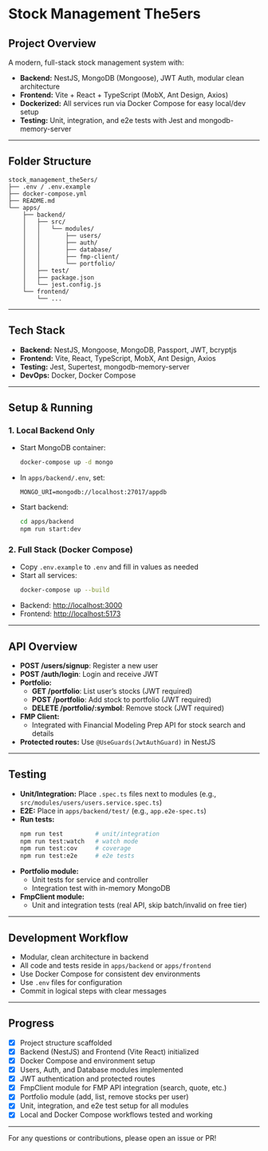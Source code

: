 # Stock Management The5ers

## Project Overview

A modern, full-stack stock management system with:

- **Backend:** NestJS, MongoDB (Mongoose), JWT Auth, modular clean architecture
- **Frontend:** Vite + React + TypeScript (MobX, Ant Design, Axios)
- **Dockerized:** All services run via Docker Compose for easy local/dev setup
- **Testing:** Unit, integration, and e2e tests with Jest and mongodb-memory-server

---

## Folder Structure

```
stock_management_the5ers/
├── .env / .env.example
├── docker-compose.yml
├── README.md
└── apps/
    ├── backend/
    │   ├── src/
    │   │   └── modules/
    │   │       ├── users/
    │   │       ├── auth/
    │   │       ├── database/
    │   │       ├── fmp-client/
    │   │       └── portfolio/
    │   ├── test/
    │   ├── package.json
    │   └── jest.config.js
    └── frontend/
        └── ...
```

---

## Tech Stack

- **Backend:** NestJS, Mongoose, MongoDB, Passport, JWT, bcryptjs
- **Frontend:** Vite, React, TypeScript, MobX, Ant Design, Axios
- **Testing:** Jest, Supertest, mongodb-memory-server
- **DevOps:** Docker, Docker Compose

---

## Setup & Running

### 1. **Local Backend Only**

- Start MongoDB container:
  ```sh
  docker-compose up -d mongo
  ```
- In `apps/backend/.env`, set:
  ```
  MONGO_URI=mongodb://localhost:27017/appdb
  ```
- Start backend:
  ```sh
  cd apps/backend
  npm run start:dev
  ```

### 2. **Full Stack (Docker Compose)**

- Copy `.env.example` to `.env` and fill in values as needed
- Start all services:
  ```sh
  docker-compose up --build
  ```
- Backend: [http://localhost:3000](http://localhost:3000)
- Frontend: [http://localhost:5173](http://localhost:5173)

---

## API Overview

- **POST /users/signup**: Register a new user
- **POST /auth/login**: Login and receive JWT
- **Portfolio:**
  - **GET /portfolio**: List user’s stocks (JWT required)
  - **POST /portfolio**: Add stock to portfolio (JWT required)
  - **DELETE /portfolio/:symbol**: Remove stock (JWT required)
- **FMP Client:**
  - Integrated with Financial Modeling Prep API for stock search and details
- **Protected routes:** Use `@UseGuards(JwtAuthGuard)` in NestJS

---

## Testing

- **Unit/Integration:** Place `.spec.ts` files next to modules (e.g., `src/modules/users/users.service.spec.ts`)
- **E2E:** Place in `apps/backend/test/` (e.g., `app.e2e-spec.ts`)
- **Run tests:**
  ```sh
  npm run test         # unit/integration
  npm run test:watch   # watch mode
  npm run test:cov     # coverage
  npm run test:e2e     # e2e tests
  ```
- **Portfolio module:**
  - Unit tests for service and controller
  - Integration test with in-memory MongoDB
- **FmpClient module:**
  - Unit and integration tests (real API, skip batch/invalid on free tier)

---

## Development Workflow

- Modular, clean architecture in backend
- All code and tests reside in `apps/backend` or `apps/frontend`
- Use Docker Compose for consistent dev environments
- Use `.env` files for configuration
- Commit in logical steps with clear messages

---

## Progress

- [x] Project structure scaffolded
- [x] Backend (NestJS) and Frontend (Vite React) initialized
- [x] Docker Compose and environment setup
- [x] Users, Auth, and Database modules implemented
- [x] JWT authentication and protected routes
- [x] FmpClient module for FMP API integration (search, quote, etc.)
- [x] Portfolio module (add, list, remove stocks per user)
- [x] Unit, integration, and e2e test setup for all modules
- [x] Local and Docker Compose workflows tested and working

---

For any questions or contributions, please open an issue or PR!
